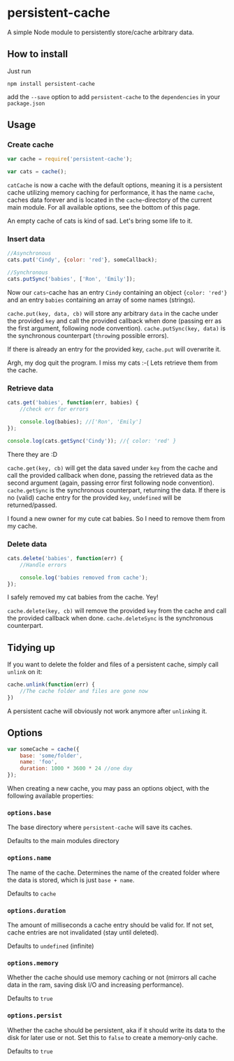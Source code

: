 # persistent-cache

A simple Node module to persistently store/cache arbitrary data.

## How to install

Just run

```shel
npm install persistent-cache
```

add the `--save` option to add `persistent-cache` to the `dependencies` in your `package.json`

## Usage

### Create cache

```js
var cache = require('persistent-cache');

var cats = cache();
```

`catCache` is now a cache with the default options, meaning it is a persistent
cache utilizing memory caching for performance, it has the name `cache`, caches
data forever and is located in the `cache`-directory of the current main module.
For all available options, see the bottom of this page.

An empty cache of cats is kind of sad. Let's bring some life to it.

### Insert data

```js
//Asynchronous
cats.put('Cindy', {color: 'red'}, someCallback);

//Synchronous
cats.putSync('babies', ['Ron', 'Emily']);
```

Now our `cats`-cache has an entry `Cindy` containing an object `{color: 'red'}` and an entry `babies` containing an array of some names (strings).

`cache.put(key, data, cb)` will store any arbitrary `data` in the cache under the provided `key` and call the provided callback when done (passing err as the first argument, following node convention). `cache.putSync(key, data)` is the synchronous counterpart (`throw`ing possible errors).

If there is already an entry for the provided key, `cache.put` will overwrite it.

Argh, my dog quit the program. I miss my cats :-( Lets retrieve them from the cache.

### Retrieve data

```js
cats.get('babies', function(err, babies) {
    //check err for errors

    console.log(babies); //['Ron', 'Emily']
});

console.log(cats.getSync('Cindy')); //{ color: 'red' }
```

There they are :D

`cache.get(key, cb)` will get the data saved under `key` from the cache and call the provided callback when done, passing the retrieved data as the second argument (again, passing error first following node convention). `cache.getSync` is the synchronous counterpart, returning the data. If there is no (valid) cache entry for the provided `key`, `undefined` will be returned/passed.

I found a new owner for my cute cat babies. So I need to remove them from my cache.

### Delete data

```js
cats.delete('babies', function(err) {
    //Handle errors

    console.log('babies removed from cache');
});
```

I safely removed my cat babies from the cache. Yey!

`cache.delete(key, cb)` will remove the provided `key` from the cache and call the provided callback when done. `cache.deleteSync` is the synchronous counterpart.

## Tidying up

If you want to delete the folder and files of a persistent cache, simply call `unlink` on it:

```js
cache.unlink(function(err) {
    //The cache folder and files are gone now
})
```

A persistent cache will obviously not work anymore after `unlink`ing it.

## Options

```js
var someCache = cache({
    base: 'some/folder',
    name: 'foo',
    duration: 1000 * 3600 * 24 //one day
});
```

When creating a new cache, you may pass an options object, with the following available properties:

### `options.base`

The base directory where `persistent-cache` will save its caches.

Defaults to the main modules directory

### `options.name`

The name of the cache. Determines the name of the created folder where the data is stored, which is just `base + name`.

Defaults to `cache`

### `options.duration`

The amount of milliseconds a cache entry should be valid for. If not set, cache entries are not invalidated (stay until deleted).

Defaults to `undefined` (infinite)

### `options.memory`

Whether the cache should use memory caching or not (mirrors all cache data in the ram,
saving disk I/O and increasing performance).

Defaults to `true`

### `options.persist`

Whether the cache should be persistent, aka if it should write its data to the disk
for later use or not. Set this to `false` to create a memory-only cache.

Defaults to `true`
